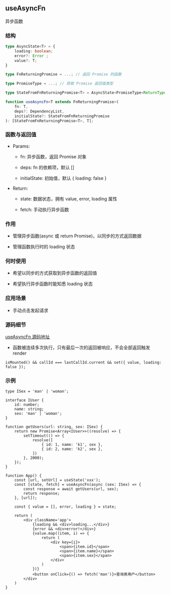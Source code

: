 ## useAsyncFn

异步函数

### 结构

```ts
type AsyncState<T> = {
    loading: boolean;
    error?: Error ;
    value?: T;
}

type FnReturningPromise = ...; // 返回 Promise 的函数

type PromiseType = ...; // 获取 Promise 返回值类型

type StateFromFnReturningPromise<T> = AsyncState<PromiseType<ReturnType<T>>>; // 其实就是 AsyncState 的结构，只是根据我们 Promise 返回值给 value 赋值了类型

function useAsyncFn<T extends FnReturningPromise>(
    fn: T, 
    deps?: DependencyList, 
    initialState?: StateFromFnReturningPromise
): [StateFromFnReturningPromise<T>, T];
```

### 函数与返回值

- Params:

    - fn: 异步函数，返回 Promise 对象

    - deps: fn 的依赖项，默认 []

    - initialState: 初始值，默认 { loading: false }

- Return:

    - state: 数据状态，拥有 value, error, loading 属性

    - fetch: 手动执行异步函数

### 作用

- 管理异步函数(async 或 return Promise)，以同步的方式返回数据

- 管理函数执行时的 loading 状态

### 何时使用

- 希望以同步的方式获取到异步函数的返回值

- 希望执行异步函数时能知悉 loading 状态

### 应用场景

- 手动点击发起请求

### 源码细节

[useAsyncFn 源码地址](https://github.com/streamich/react-use/blob/master/src/useAsyncFn.ts)

- 函数被连续多次执行，只有最后一次的返回被响应，不会全部返回触发 render

```tsx
isMounted() && callId === lastCallId.current && set({ value, loading: false });
```

### 示例

```tsx
type ISex = 'man' | 'woman';

interface IUser {
    id: number;
    name: string;
    sex: 'man' | 'woman';
}

function getUsers(url: string, sex: ISex) {
    return new Promise<Array<IUser>>((resolve) => {
        setTimeout(() => {
            resolve([
                { id: 1, name: 'k1', sex },
                { id: 2, name: 'k2', sex },
            ])
        }, 2000);
    });
}

function App() {
    const [url, setUrl] = useState('xxx');
    const [state, fetch] = useAsyncFn(async (sex: ISex) => {
        const response = await getUsers(url, sex);
        return response;
    }, [url]);

    const { value = [], error, loading } = state;

    return (
        <div className='app'>
            {loading && <div>loading...</div>}
            {error && <div>error!</div>}
            {value.map((item, i) => {
                return (
                    <div key={i}>
                        <span>{item.id}</span>
                        <span>{item.name}</span>
                        <span>{item.sex}</span>
                    </div>
                )
            })}
            <button onClick={() => fetch('man')}>查询男用户</button>
        </div>
    )
}
```
